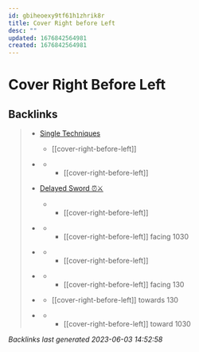 ```yaml
---
id: gbiheoexy9tf61h1zhrik8r
title: Cover Right before Left
desc: ""
updated: 1676842564981
created: 1676842564981
---
```


# Cover Right Before Left

## Backlinks

> - [Single Techniques](..\single-techniques.md)
>   - [[cover-right-before-left]]
>    
> - [](..\techniques\deflecting-hammer.md)
>   - - [[cover-right-before-left]]
>    
> - [Delayed Sword ⏰⚔️](..\techniques\delayed-sword.md)
>   - - [[cover-right-before-left]]
>    
> - [](..\techniques\five-swords.md)
>   - - [[cover-right-before-left]] facing 1030
>    
> - [](..\techniques\leaping-crane.md)
>   - - [[cover-right-before-left]]
>    
> - [](..\techniques\lone-kimono.md)
>   - - [[cover-right-before-left]] facing 130
>    
> - [](..\techniques\shielding-hammer.md)
>   - [[cover-right-before-left]] towards 130
>    
> - [](..\techniques\twin-kimono.md)
>   - - [[cover-right-before-left]] toward 1030

_Backlinks last generated 2023-06-03 14:52:58_

